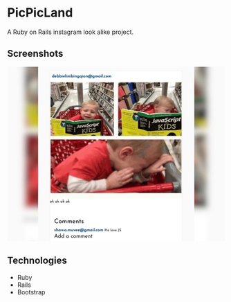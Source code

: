 # PicPicLand
A Ruby on Rails instagram look alike project.

## Screenshots
![Example screenshot](./picpicland.JPG)

## Technologies
* Ruby
* Rails
* Bootstrap
